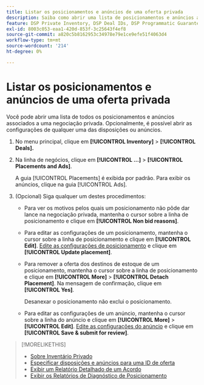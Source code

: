 ```yaml
---
title: Listar os posicionamentos e anúncios de uma oferta privada
description: Saiba como abrir uma lista de posicionamentos e anúncios associados a uma negociação privada.
feature: DSP Private Inventory, DSP Deal IDs, DSP Programmatic Guaranteed Deals
exl-id: 8003c053-eaa1-420d-853f-3c25643f4ef8
source-git-commit: a820c5b8162953c34978e79e1ce9efe51f4063d4
workflow-type: tm+mt
source-wordcount: '214'
ht-degree: 0%

---
```


# Listar os posicionamentos e anúncios de uma oferta privada

Você pode abrir uma lista de todos os posicionamentos e anúncios associados a uma negociação privada. Opcionalmente, é possível abrir as configurações de qualquer uma das disposições ou anúncios.

1. No menu principal, clique em **[!UICONTROL Inventory]** > **[!UICONTROL Deals].**

1. Na linha de negócios, clique em **[!UICONTROL ...]** > **[!UICONTROL Placements and Ads]**.

   A guia [!UICONTROL Placements] é exibida por padrão. Para exibir os anúncios, clique na guia [!UICONTROL Ads].

1. (Opcional) Siga qualquer um destes procedimentos:

   * Para ver os motivos pelos quais um posicionamento não pôde dar lance na negociação privada, mantenha o cursor sobre a linha de posicionamento e clique em **[!UICONTROL Non bid reasons]**.

   * Para editar as configurações de um posicionamento, mantenha o cursor sobre a linha de posicionamento e clique em **[!UICONTROL Edit]**. [Edite as configurações de posicionamento](/help/dsp/campaign-management/placements/placement-settings.md) e clique em **[!UICONTROL Update placement]**.

   * Para remover a oferta dos destinos de estoque de um posicionamento, mantenha o cursor sobre a linha de posicionamento e clique em **[!UICONTROL More]** > **[!UICONTROL Detach Placement]**. Na mensagem de confirmação, clique em **[!UICONTROL Yes]**.

     Desanexar o posicionamento não exclui o posicionamento.

   * Para editar as configurações de um anúncio, mantenha o cursor sobre a linha do anúncio e clique em **[!UICONTROL More]** > **[!UICONTROL Edit]**. [Edite as configurações do anúncio](/help/dsp/campaign-management/ads/ad-edit.md) e clique em **[!UICONTROL Save & submit for review]**.

>[!MORELIKETHIS]
>
>* [Sobre Inventário Privado](private-inventory-about.md)
>* [Especificar disposições e anúncios para uma ID de oferta](deal-id-attach-placements.md)
>* [Exibir um Relatório Detalhado de um Acordo](deal-view-report.md)
>* [Exibir os Relatórios de Diagnóstico de Posicionamento](/help/dsp/campaign-management/reports/placement-diagnostics.md)

